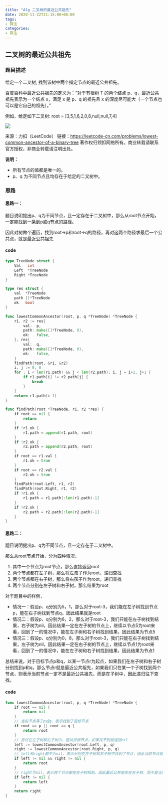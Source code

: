```yaml
---
title: "Alg 二叉树的最近公共祖先"
date: 2020-11-22T21:15:00+08:00
tags:
- 算法
categories: 
- 算法
---
```


## 二叉树的最近公共祖先

### 题目描述

给定一个二叉树, 找到该树中两个指定节点的最近公共祖先。

百度百科中最近公共祖先的定义为：“对于有根树 T 的两个结点 p、q，最近公共祖先表示为一个结点 x，满足 x 是 p、q 的祖先且 x 的深度尽可能大（一个节点也可以是它自己的祖先）。”

<!--more-->

例如，给定如下二叉树: root = [3,5,1,6,2,0,8,null,null,7,4]

![](https://assets.leetcode-cn.com/aliyun-lc-upload/uploads/2018/12/15/binarytree.png)

来源：力扣（LeetCode）
链接：https://leetcode-cn.com/problems/lowest-common-ancestor-of-a-binary-tree
著作权归领扣网络所有。商业转载请联系官方授权，非商业转载请注明出处。

**说明：**

- 所有节点的值都是唯一的。
- p、q 为不同节点且均存在于给定的二叉树中。

### 思路

#### 思路一：

题目说明提出p、q为不同节点，且一定存在于二叉树中，那么从root节点开始，一定能找到一条到p或q节点的路径。

因此对树做个遍历，找到root->p和root->q的路径，再对这两个路径求最后一个公共点，就是最近公共祖先

#### code

```go
type TreeNode struct {
	Val   int
	Left  *TreeNode
	Right *TreeNode
}

type res struct {
	val  *TreeNode
	path []*TreeNode
	ok   bool
}

func lowestCommonAncestor(root, p, q *TreeNode) *TreeNode {
	r1, r2 := res{
		val:  p,
		path: make([]*TreeNode, 0),
		ok:   false,
	}, res{
		val:  q,
		path: make([]*TreeNode, 0),
		ok:   false,
	}
	findPath(root, &r1, &r2)
	i, j := 0, 0
	for ; i < len(r1.path) && j < len(r2.path); i, j = i+1, j+1 {
		if r1.path[i] != r2.path[j] {
			break
		}
	}
	return r1.path[i-1]
}

func findPath(root *TreeNode, r1, r2 *res) {
	if root == nil {
		return
	}
	if !r1.ok {
		r1.path = append(r1.path, root)
	}
	if !r2.ok {
		r2.path = append(r2.path, root)
	}
	if root == r1.val {
		r1.ok = true
	}
	if root == r2.val {
		r2.ok = true
	}
	findPath(root.Left, r1, r2)
	findPath(root.Right, r1, r2)
	if !r1.ok {
		r1.path = r1.path[:len(r1.path)-1]
	}
	if !r2.ok {
		r2.path = r2.path[:len(r2.path)-1]
	}
}
```

#### 思路二：

题目说明提出p、q为不同节点，且一定存在于二叉树中。

那么从root节点开始，分为四种情况，

1. 其中一个节点为root节点，那么直接返回root
2. 两个节点都在左子树，那么将左孩子作为root，递归查找
3. 两个节点都在右子树，那么将右孩子作为root，递归查找
4. 两个节点分别在左子树和右子树，那么结果为root

对于题目中的样例，

- 情况一：假设p、q分别为5，1，那么对于root-3，我们能在左子树找到节点p，能在右子树找到节点q，因此结果就是root
- 情况二：假设p、q分别为6，2，那么对于root-3，我们只能在左子树找到结果，右子树为nil，因此结果一定在左子树的节点上，继续以节点5为root来看，回到了一的情况中，能在左子树和右子树找到结果，因此结果为节点5
- 情况三：假设p、q分别为0，8，那么对于root-3，我们只能在右子树找到结果，左子树为nil，因此结果一定在右子树的节点上，继续以节点1为root来看，回到了一的情况中，能在左子树和右子树找到结果，因此结果为节点1

总结来说，对于目标节点p和q，以某一节点r为起点，如果我们在左子树和右子树分别找到p和q，那么节点r就是最近公共祖先，如果我们只在某一个子树找到两个节点，则表示当前节点一定不是最近公共祖先，而是在子树中，因此递归往下查找。

#### code

```go
func lowestCommonAncestor(root, p, q *TreeNode) *TreeNode {
	if root == nil {
		return nil
	}
	// 当前节点等于p或q，表示找到了目标节点
	if root == p || root == q {
		return root
	}
	// 尝试在左子树和右子树中，查找目标节点，如果找不到就返回nil
	left := lowestCommonAncestor(root.Left, p, q)
	right := lowestCommonAncestor(root.Right, p, q)
	// left和right都不为nil，表示分别在左子树和右子树中找到了节点，因此当前节点就是最近公共祖先。
	if left != nil && right != nil {
		return root
	}
	// right为nil，表示两个节点都在左子树找到，因此最近公共祖先在左子树，而不是当前节点。
	if left != nil {
		return left
	}
	return right
}
```

